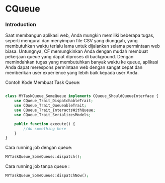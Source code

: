 # CQueue

### Introduction

Saat membangun aplikasi web, Anda mungkin memiliki beberapa tugas, seperti mengurai dan menyimpan file CSV yang diunggah, yang membutuhkan waktu terlalu lama untuk dijalankan selama permintaan web biasa. Untungnya, CF memungkinkan Anda dengan mudah membuat pekerjaan queue yang dapat diproses di background. Dengan memindahkan tugas yang membutuhkan banyak waktu ke queue, aplikasi Anda dapat merespons permintaan web dengan sangat cepat dan memberikan user experience yang lebih baik kepada user Anda.



Contoh Kode Membuat Task Queue:
```php

class MYTaskQueue_SomeQueue implements CQueue_ShouldQueueInterface {
    use CQueue_Trait_DispatchableTrait;
    use CQueue_Trait_QueueableTrait;
    use CQueue_Trait_InteractsWithQueue;
    use CQueue_Trait_SerializesModels;

    public function execute() {
        //do something here
    }
}


```

Cara running job dengan queue:

```php
MYTaskQueue_SomeQueue::dispatch();
```

Cara running job tanpa queue :

```php
MYTaskQueue_SomeQueue::dispatchNow();
```
